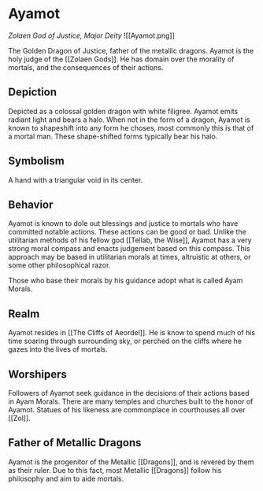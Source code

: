 # Ayamot
*Zolaen God of Justice, Major Deity*
![[Ayamot.png]]

The Golden Dragon of Justice, father of the metallic dragons. Ayamot is the holy judge of the [[Zolaen Gods]]. He has domain over the morality of mortals, and the consequences of their actions.

## Depiction
Depicted as a colossal golden dragon with white filigree. Ayamot emits radiant light and bears a halo. When not in the form of a dragon, Ayamot is known to shapeshift into any form he choses, most commonly this is that of a mortal man. These shape-shifted forms typically bear his halo.

## Symbolism
A hand with a triangular void in its center.

## Behavior
Ayamot is known to dole out blessings and justice to mortals who have committed notable actions. These actions can be good or bad. Unlike the utilitarian methods of his fellow god [[Tellab, the Wise]], Ayamot has a very strong moral compass and enacts judgement based on this compass. This approach may be based in utilitarian morals at times, altruistic at others, or some other philosophical razor.

Those who base their morals by his guidance adopt what is called Ayam Morals.

## Realm
Ayamot resides in [[The Cliffs of Aeordel]]. He is know to spend much of his time soaring through surrounding sky, or perched on the cliffs where he gazes into the lives of mortals.

## Worshipers
Followers of Ayamot seek guidance in the decisions of their actions based in Ayam Morals. There are many temples and churches built to the honor of Ayamot. Statues of his likeness are commonplace in courthouses all over [[Zol]].

## Father of Metallic Dragons
Ayamot is the progenitor of the Metallic [[Dragons]], and is revered by them as their ruler. Due to this fact, most Metallic [[Dragons]] follow his philosophy and aim to aide mortals.